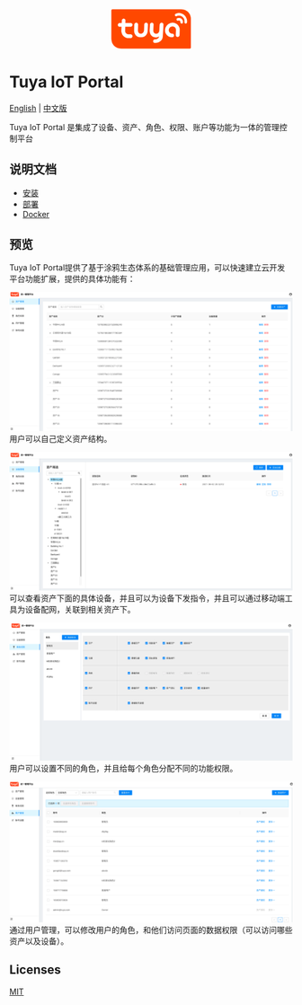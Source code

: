 <center><p align="center"><img src="./doc/images/tuya_logo.png" width="28%" height="28%" /></p></center>

Tuya IoT Portal
===

[English](README.md) | [中文版](README_zh.md)

Tuya IoT Portal 是集成了设备、资产、角色、权限、账户等功能为一体的管理控制平台

## 说明文档

- [安装](./doc/Installation_zh.md)
- [部署](./doc/Deploy_zh.md)
- [Docker](./doc/Docker_zh.md)


## 预览

Tuya IoT Portal提供了基于涂鸦生态体系的基础管理应用，可以快速建立云开发平台功能扩展，提供的具体功能有：

![folder](./doc/images/pic01.png)
用户可以自己定义资产结构。

![folder](./doc/images/pic02.png)
可以查看资产下面的具体设备，并且可以为设备下发指令，并且可以通过移动端工具为设备配网，关联到相关资产下。

![folder](./doc/images/pic03.png)
用户可以设置不同的角色，并且给每个角色分配不同的功能权限。

![folder](./doc/images/pic04.png)
通过用户管理，可以修改用户的角色，和他们访问页面的数据权限（可以访问哪些资产以及设备）。

## Licenses

[MIT](./LICENSE)